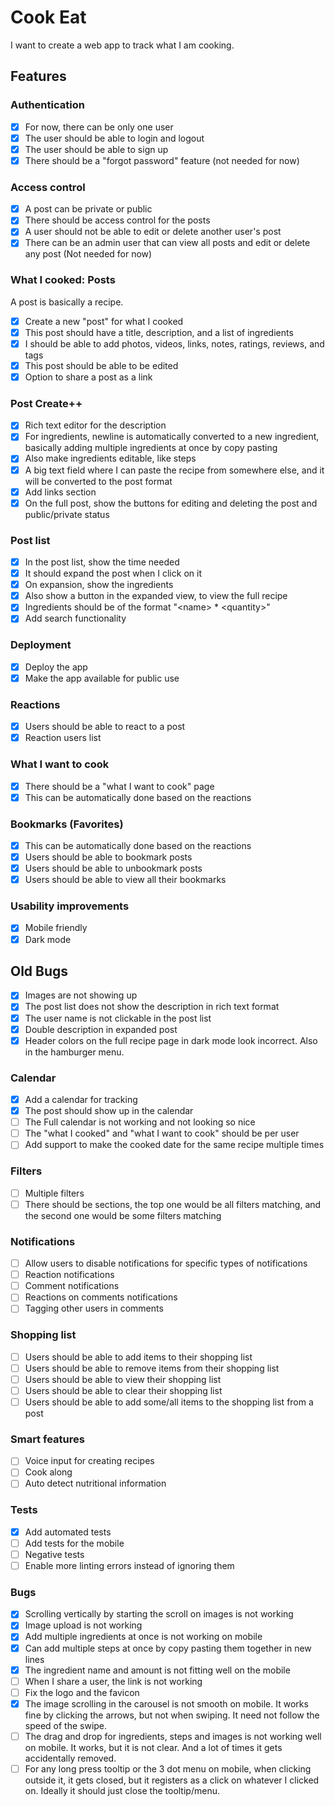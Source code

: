 # Cook Eat

I want to create a web app to track what I am cooking.

## Features

### Authentication

- [x] For now, there can be only one user
- [x] The user should be able to login and logout
- [x] The user should be able to sign up
- [x] There should be a "forgot password" feature (not needed for now)

### Access control

- [x] A post can be private or public
- [x] There should be access control for the posts
- [x] A user should not be able to edit or delete another user's post
- [x] There can be an admin user that can view all posts and edit or delete any post (Not needed for now)

### What I cooked: Posts

A post is basically a recipe.

- [x] Create a new "post" for what I cooked
- [x] This post should have a title, description, and a list of ingredients
- [x] I should be able to add photos, videos, links, notes, ratings, reviews, and tags
- [x] This post should be able to be edited
- [x] Option to share a post as a link

### Post Create++

- [x] Rich text editor for the description
- [x] For ingredients, newline is automatically converted to a new ingredient, basically adding multiple ingredients at once by copy pasting
- [x] Also make ingredients editable, like steps
- [x] A big text field where I can paste the recipe from somewhere else, and it will be converted to the post format
- [x] Add links section
- [x] On the full post, show the buttons for editing and deleting the post and public/private status

### Post list

- [x] In the post list, show the time needed
- [x] It should expand the post when I click on it
- [x] On expansion, show the ingredients
- [x] Also show a button in the expanded view, to view the full recipe
- [x] Ingredients should be of the format "\<name> * \<quantity>"
- [x] Add search functionality

### Deployment

- [x] Deploy the app
- [x] Make the app available for public use

### Reactions

- [x] Users should be able to react to a post
- [x] Reaction users list

### What I want to cook

- [x] There should be a "what I want to cook" page
- [x] This can be automatically done based on the reactions

### Bookmarks (Favorites)

- [x] This can be automatically done based on the reactions
- [x] Users should be able to bookmark posts
- [x] Users should be able to unbookmark posts
- [x] Users should be able to view all their bookmarks

### Usability improvements

- [x] Mobile friendly
- [x] Dark mode

## Old Bugs

- [x] Images are not showing up
- [x] The post list does not show the description in rich text format
- [x] The user name is not clickable in the post list
- [x] Double description in expanded post
- [x] Header colors on the full recipe page in dark mode look incorrect. Also in the hamburger menu.

### Calendar

- [x] Add a calendar for tracking
- [x] The post should show up in the calendar
- [ ] The Full calendar is not working and not looking so nice
- [ ] The "what I cooked" and "what I want to cook" should be per user
- [ ] Add support to make the cooked date for the same recipe multiple times

### Filters

- [ ] Multiple filters
- [ ] There should be sections, the top one would be all filters matching, and the second one would be some filters matching

### Notifications

- [ ] Allow users to disable notifications for specific types of notifications
- [ ] Reaction notifications
- [ ] Comment notifications
- [ ] Reactions on comments notifications
- [ ] Tagging other users in comments

### Shopping list

- [ ] Users should be able to add items to their shopping list
- [ ] Users should be able to remove items from their shopping list
- [ ] Users should be able to view their shopping list
- [ ] Users should be able to clear their shopping list
- [ ] Users should be able to add some/all items to the shopping list from a post

### Smart features

- [ ] Voice input for creating recipes
- [ ] Cook along
- [ ] Auto detect nutritional information

### Tests

- [x] Add automated tests
- [ ] Add tests for the mobile
- [ ] Negative tests
- [ ] Enable more linting errors instead of ignoring them

### Bugs

- [x] Scrolling vertically by starting the scroll on images is not working
- [x] Image upload is not working
- [x] Add multiple ingredients at once is not working on mobile
- [x] Can add multiple steps at once by copy pasting them together in new lines
- [x] The ingredient name and amount is not fitting well on the mobile
- [ ] When I share a user, the link is not working
- [ ] Fix the logo and the favicon
- [x] The image scrolling in the carousel is not smooth on mobile. It works fine by clicking the arrows, but not when swiping. It need not follow the speed of the swipe.
- [ ] The drag and drop for ingredients, steps and images is not working well on mobile. It works, but it is not clear. And a lot of times it gets accidentally removed.
- [ ] For any long press tooltip or the 3 dot menu on mobile, when clicking outside it, it gets closed, but it registers as a click on whatever I clicked on. Ideally it should just close the tooltip/menu.
